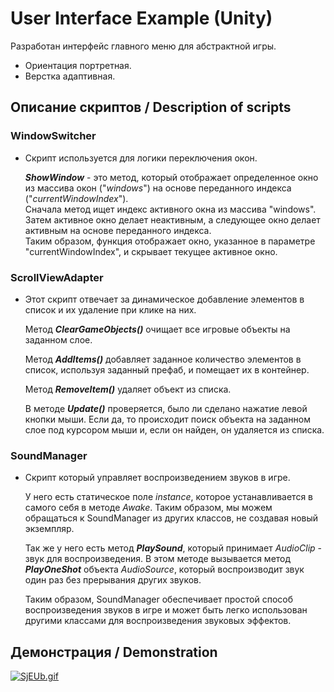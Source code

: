 # User Interface Example (Unity)

Разработан интерфейс главного меню для абстрактной игры.  
* Ориентация портретная. 
* Верстка адаптивная.

## Описание скриптов / Description of scripts

### WindowSwitcher
* Скрипт используется для логики переключения окон.

    ***ShowWindow*** - это метод, который отображает определенное окно из массива окон ("*windows*") на основе переданного индекса ("*currentWindowIndex*").   
    Сначала метод ищет индекс активного окна из массива "windows". Затем активное окно делает неактивным, а следующее окно делает активным на основе переданного индекса.  
    Таким образом, функция отображает окно, указанное в параметре "currentWindowIndex", и скрывает текущее активное окно.

### ScrollViewAdapter
* Этот скрипт отвечает за динамическое добавление элементов в список и их удаление при клике на них.

    Метод ***ClearGameObjects()*** очищает все игровые объекты на заданном слое.

    Метод ***AddItems()*** добавляет заданное количество элементов в список, используя заданный префаб, и помещает их в контейнер.

    Метод ***RemoveItem()*** удаляет объект из списка.

    В методе ***Update()*** проверяется, было ли сделано нажатие левой кнопки мыши. Если да, то происходит поиск объекта на заданном слое под курсором мыши и, если он найден, он удаляется из списка.

### SoundManager
* Скрипт который управляет воспроизведением звуков в игре.

    У него есть статическое поле *instance*, которое устанавливается в самого себя в методе *Awake*. Таким образом, мы можем обращаться к SoundManager из других классов, не создавая новый экземпляр.

    Так же у него есть метод ***PlaySound***, который принимает *AudioClip* - звук для воспроизведения. В этом методе вызывается метод ***PlayOneShot*** объекта *AudioSource*, который воспроизводит звук один раз без прерывания других звуков.

    Таким образом, SoundManager обеспечивает простой способ воспроизведения звуков в игре и может быть легко использован другими классами для воспроизведения звуковых эффектов.

<h2> Демонстрация / Demonstration </h2>

[![SjEUb.gif](https://s13.gifyu.com/images/SjEUb.gif)](https://gifyu.com/image/SjEUb)